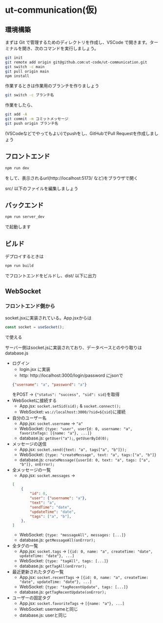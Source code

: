 # ut-communication(仮)

## 環境構築

まずは Git で管理するためのディレクトリを作成し、VSCode で開きます。ターミナルを開き、次のコマンドを実行しましょう。

```bash
git init
git remote add origin git@github.com:ut-code/ut-communication.git
git switch -c main
git pull origin main
npm install
```

作業するときは作業用のブランチを作りましょう
```bash
git switch -c ブランチ名
```

作業をしたら、
```bash
git add -A
git commit -m コミットメッセージ
git push origin ブランチ名
```
(VSCodeなどでやってもよい)でpushをし、GitHubでPull Requestを作成しましょう

## フロントエンド

```bash
npm run dev
```
をして、表示されるurl(http://localhost:5173/ など)をブラウザで開く

src/ 以下のファイルを編集しましょう

## バックエンド

```bash
npm run server_dev
```
で起動します

## ビルド

デプロイするときは
```bash
npm run build
```
でフロントエンドをビルドし、dist/ 以下に出力

## WebSocket
### フロントエンド側から
socket.jsxに実装されている。App.jsxからは
```js
const socket = useSocket();
```
で使える

サーバー側はsocket.jsに実装されており、データベースとのやり取りはdatabase.js

* ログイン
	* login.jsx に実装
	* http: http://localhost:3000/login/password にjsonで
	```json
	{"username": "a", "password": "a"}
	```
	をPOST -> `{"status": "success", "sid": sid}`を取得
* WebSocketに接続する
	* App.jsx: `socket.setSid(sid);` & `socket.connect();`
	* WebSocket: `ws://localhost:3000/?sid=${sid}`に接続
* 自分のユーザー名
	* App.jsx: `socket.username` -> `"a"`
	* WebSocket: `{type: "user", userId: 0, username: "a", favoriteTags: [{name: "a"}, ...]}`
	* database.js: `getUser("a");`, `getUserById(0);`
* メッセージの送信
	* App.jsx: `socket.send({text: "a", tags["a", "b"]});`
	* WebSocket: `{type: "createMessage", text: "a", tags:["a", "b"]}`
	* database.js: `createMessage({userId: 0, text: "a", tags: ["a", "b"]}, onError);`
* 全メッセージの一覧
	* App.jsx: `socket.messages` ->
	```json
	[
		{
			"id": 0,
			"user": {"username": "a"},
			"text": "a",
			"sendTime": "date",
			"updateTime": "date",
			"tags": ["a", "b"],
		},
	]
	```
	* WebSocket: `{type: "messageAll", messages: [...]}`
	* database.js: `getMessageAll(onError);`
* 全タグの一覧
	* App.jsx: `socket.tags` -> `[{id: 0, name: "a", createTime: "date", updateTime: "date"}, ...]`
	* WebSocket: `{type: "tagAll", tags: [...]}`
	* database.js: `getTagAll(onError);`
* 最近更新されたタグの一覧
	* App.jsx: `socket.recentTags` -> `[{id: 0, name: "a", createTime: "date", updateTime: "date"}, ...]`
	* WebSocket: `{type: "tagRecentUpdate", tags: [...]}`
	* database.js: `getTagRecentUpdate(onError);`
* ユーザーの固定タグ
	* App.jsx: `socket.favoriteTags` -> `[{name: "a"}, ...]`
	* WebSocket: usernameと同じ
	* database.js: userと同じ
